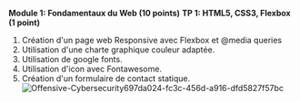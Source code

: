 **Module 1: Fondamentaux du Web (10 points)**
**TP 1: HTML5, CSS3, Flexbox (1 point)**
1. Création d'un page web Responsive avec Flexbox et @media queries
2. Utilisation d'une charte graphique couleur adaptée.
3. Utilisation de google fonts.
4. Utilisation d'icon avec Fontawesome.
5. Création d'un formulaire de contact statique.
![Offensive-Cybersecurity697da024-fc3c-456d-a916-dfd5827f57bc](https://github.com/yugmerabtene/ESIEA-FISE-WEB-2024/assets/3670077/522f50d3-310e-42ac-8ed3-953a691172fb)
